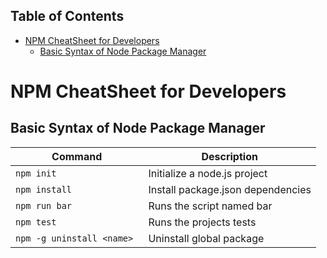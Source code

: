 Table of Contents
---

- [NPM CheatSheet for Developers](#npm-cheatsheet-for-developers)
  - [Basic Syntax of Node Package Manager](#basic-syntax-of-node-package-manager)

# NPM CheatSheet for Developers

## Basic Syntax of Node Package Manager

| Command | Description |
| ------- | ----------- |
| `npm init` | Initialize a node.js project |
| `npm install` | Install package.json dependencies |
| `npm run bar` | Runs the script named bar |
| `npm test` | Runs the projects tests | 
| `npm -g uninstall <name> ` | Uninstall global package |


